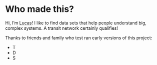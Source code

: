 # Who made this?

Hi, I’m [Lucas](https://lucascherkewski.com)! I like to find data sets that help people understand big, complex systems. A transit network certainly qualifies!

Thanks to friends and family who test ran early versions of this project:

- T
- D
- S
